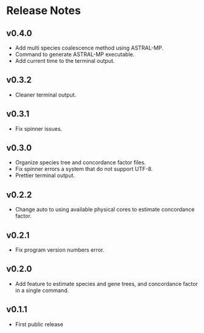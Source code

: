 # Release Notes

## v0.4.0

- Add multi species coalescence method using ASTRAL-MP.
- Command to generate ASTRAL-MP executable.
- Add current time to the terminal output.

## v0.3.2

- Cleaner terminal output.

## v0.3.1

- Fix spinner issues.

## v0.3.0

- Organize species tree and concordance factor files.
- Fix spinner errors a system that do not support UTF-8.
- Prettier terminal output.

## v0.2.2

- Change auto to using available physical cores to estimate concordance factor.

## v0.2.1

- Fix program version numbers error.

## v0.2.0

- Add feature to estimate species and gene trees, and concordance factor in a single command.

## v0.1.1

- First public release
